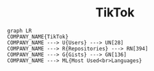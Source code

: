<h1 align="center">TikTok</h1>

```mermaid
graph LR
COMPANY_NAME{TikTok}
COMPANY_NAME ---> U{Users} ---> UN[28]
COMPANY_NAME ---> R{Repositories} ---> RN[394]
COMPANY_NAME ---> G{Gists} ---> GN[136]
COMPANY_NAME ---> ML{Most Used<br>Languages}
```
